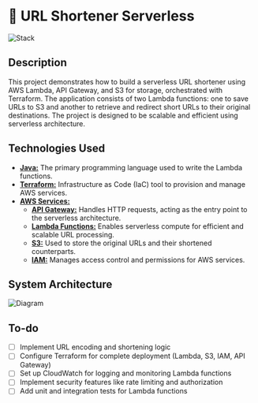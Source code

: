 # 🍊 URL Shortener Serverless

![Stack](https://raw.githubusercontent.com/vsantos1711/url-shortener-serverless/main/assets/tech.png)

## Description

This project demonstrates how to build a serverless URL shortener using AWS Lambda, API Gateway, and S3 for storage, orchestrated with Terraform. The application consists of two Lambda functions: one to save URLs to S3 and another to retrieve and redirect short URLs to their original destinations. The project is designed to be scalable and efficient using serverless architecture.

## Technologies Used

- **[Java:](https://www.oracle.com/java/)** The primary programming language used to write the Lambda functions.
- **[Terraform:](https://www.terraform.io/)** Infrastructure as Code (IaC) tool to provision and manage AWS services.
- **[AWS Services:](https://aws.amazon.com/)**
  - **[API Gateway:](https://aws.amazon.com/api-gateway/)** Handles HTTP requests, acting as the entry point to the serverless architecture.
  - **[Lambda Functions:](https://aws.amazon.com/lambda/)** Enables serverless compute for efficient and scalable URL processing.
  - **[S3:](https://aws.amazon.com/s3/)** Used to store the original URLs and their shortened counterparts.
  - **[IAM:](https://aws.amazon.com/iam/)** Manages access control and permissions for AWS services.

## System Architecture

![Diagram](https://raw.githubusercontent.com/vsantos1711/url-shortener-serverless/main/assets/diagram.png)

## To-do

- [ ] Implement URL encoding and shortening logic
- [ ] Configure Terraform for complete deployment (Lambda, S3, IAM, API Gateway)
- [ ] Set up CloudWatch for logging and monitoring Lambda functions
- [ ] Implement security features like rate limiting and authorization
- [ ] Add unit and integration tests for Lambda functions

